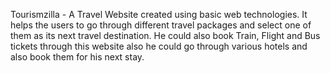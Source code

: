 Tourismzilla - A Travel Website created using basic web technologies. It helps the users to go through different travel packages and select one of them as its next travel destination. He could also book Train, Flight and Bus tickets through this website also he could go through various hotels and also book them for his next stay.
